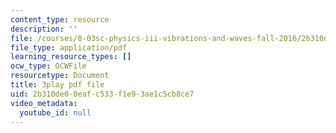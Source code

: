 ```yaml
---
content_type: resource
description: ''
file: /courses/8-03sc-physics-iii-vibrations-and-waves-fall-2016/2b310de00eafc533f1e93ae1c5cb8ce7_T2n6fVybLcU.pdf
file_type: application/pdf
learning_resource_types: []
ocw_type: OCWFile
resourcetype: Document
title: 3play pdf file
uid: 2b310de0-0eaf-c533-f1e9-3ae1c5cb8ce7
video_metadata:
  youtube_id: null
---
```

